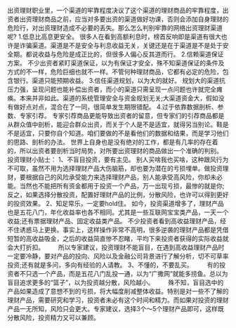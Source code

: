 出资理财职业里，一个渠道的牢靠程度决议了这个渠道的理财商品的牢靠程度，出资者出资理财商品之前，应当对多要出资的渠道做好功课，否则会添加自身理财的危险行，对出资理财造成不必要的丢失。那么怎么判别牢靠的网络出资理财渠道呢?
1.低息比高息更安全。
很多人在看到高额利息时，榜首反响即是渠道有很大也许是诈骗渠道。渠道是不是安全与利息收益无关，关键还是在于渠道是不是处于安全期。都说收益与危险是成正比的，但很多人偏心反其道而行。
2.信赖渠道保证方案。
不少出资者紧盯渠道保证，以为有保证才安全，殊不知渠道保证的条件及方式的不一样，危险巨细也就不一样。不管何种理财商品，它都有必定的危险，包含银行。渠道只能预期收益。
3.信任渠道规划，以为大的就好。
规划大的渠道抗压力强，呈现问题也能补偿出资者，而小的渠道只需呈现一点问题也许就完全瘫痪。本来并非如此。渠道的系统管理安全与资金规划无关;大渠道资金大，假如没有做好点对点，混合在了一同，很简单发生期限错配。
4.过于依靠数据剖析、参数、专家引荐。
专家引荐商品更能导致出资者的留意，但专家们的引荐商品都是从群众值中剖析，能迎合群众出资，而关于个人是不是适宜，就得另当别论。鞋是不是适宜，只要你自个知道。咱们要做的不是看他们的数据和结果，而是学习他们的思路、剖析的办法。
世界上自身也是没有绝对的工作，都是有几率的存在着的，所以出资者要剖析当时局势，对所要出资理财的商品做出一个准确的判别。
投资理财小贴士：
1、不盲目投资，要有主见。
别人买啥我也买啥，这种跟风行为不可取，虽然不用为选择理财产品大伤脑筋，却也要为潜在的亏损埋单。做投资理财，要根据自己的风险承受能力来选择理财产品，别人能承受高风险，你却未必能。当然也不能把所有资金都用于投资一个产品，万一出现亏损，最惨的就是你;反之，如果选择分散投资，配置好理财产品的比例，分散风险，也许可以得到更好的投资效果。
2、知足常乐，一定要hold住。
如今，投资渠道增多了，理财产品也是五花八门，年化收益率也各不相同。尤其是一些互联网宝宝类产品，一天一个收益;还有票据理财产品、固定收益类产品。
    不少投资者看到高收益理财产品，经不住诱惑马上更换。事实上，这样操作非常不高明，很多逆袭的理财产品都是凭借短暂的高收益吸金，之后的收益简直惨不忍睹，平均下来投资者获得的实际收益就会大打折扣。
　　所以专家建议，投资理财不能盲目，在遇到高收益理财产品时一定要冷静，要对产品的投向、风险以及金融公司背景进行了解分析，切不可草率投资;还有就是多问，多向有经验的人请教。
3、不懂的，不要乱买。
　　有的投资者不只选一个产品，而是五花八门乱投一通，以为“广撒网”就能多捞鱼。总以为盲目追求更多的“篮子”，以为投资越分散，风险越小。
　　殊不知，盲目选中的产品如果造成了意想不到的亏损，将大幅度削减整体收益。特别是对一些不了解的理财产品，需要研究和学习，投资者未必有这个时间和精力。而如果对投资的理财产品一无所知，风险只会更大。专家建议，选择3个～5个理财产品即可，这样既分散风险，投资精力又可以兼顾。
